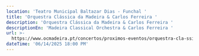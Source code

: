 ```yaml
---
location: 'Teatro Municipal Baltazar Dias - Funchal '
title: 'Orquestra Clássica da Madeira & Carlos Ferreira '
description: 'Orquestra Clássica da Madeira & Carlos Ferreira '
descriptionEn: 'Madeira Classical Orchestra & Carlos Ferreira '
url: >-
  https://www.ocmadeira.pt/concertos/proximos-eventos/orquestra-cla-ssica-da-madeira/178-orquestra-classica-da-madeira-eduardo-gomes-carlos-ferreira.html
dateTime: '06/14/2025 18:00 PM'
---
```


